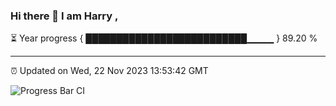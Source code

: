 ### Hi there 👋 I am Harry , 

⏳ Year progress { ██████████████████████████▁▁▁▁ } 89.20 %

---

⏰ Updated on Wed, 22 Nov 2023 13:53:42 GMT

![Progress Bar CI](https://github.com/duykhang68/duykhang68/workflows/Progress%20Bar%20CI/badge.svg)
